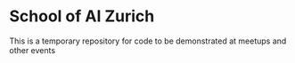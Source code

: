 # School of AI Zurich
This is a temporary repository for code to be demonstrated at meetups and other events

